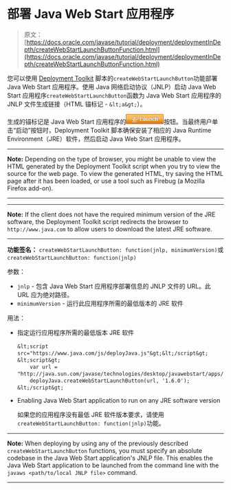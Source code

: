 # 部署 Java Web Start 应用程序

> 原文： [https://docs.oracle.com/javase/tutorial/deployment/deploymentInDepth/createWebStartLaunchButtonFunction.html](https://docs.oracle.com/javase/tutorial/deployment/deploymentInDepth/createWebStartLaunchButtonFunction.html)

您可以使用 [Deployment Toolkit](https://www.java.com/js/deployJava.txt) 脚本的`createWebStartLaunchButton`功能部署 Java Web Start 应用程序。使用 Java 网络启动协议（JNLP）启动 Java Web Start 应用程序`createWebStartLaunchButton`函数为 Java Web Start 应用程序的 JNLP 文件生成链接（HTML 锚标记 - `&lt;a&gt;`）。

生成的锚标记是 Java Web Start 应用程序的![Launch button](img/4707a69a17729d71c56b2bdbbb4cc61c.jpg)按钮。当最终用户单击“启动”按钮时，Deployment Toolkit 脚本确保安装了相应的 Java Runtime Environment（JRE）软件，然后启动 Java Web Start 应用程序。

* * *

**Note:** Depending on the type of browser, you might be unable to view the HTML generated by the Deployment Toolkit script when you try to view the source for the web page. To view the generated HTML, try saving the HTML page after it has been loaded, or use a tool such as Firebug (a Mozilla Firefox add-on).

* * *

* * *

**Note:** If the client does not have the required minimum version of the JRE software, the Deployment Toolkit script redirects the browser to `http://www.java.com` to allow users to download the latest JRE software.

* * *

**功能签名：** `createWebStartLaunchButton: function(jnlp, minimumVersion)`或`createWebStartLaunchButton: function(jnlp)`

参数：

*   `jnlp` - 包含 Java Web Start 应用程序部署信息的 JNLP 文件的 URL。此 URL 应为绝对路径。
*   `minimumVersion` - 运行此应用程序所需的最低版本的 JRE 软件

用法：

*   指定运行应用程序所需的最低版本 JRE 软件

    ```
    &lt;script src="https://www.java.com/js/deployJava.js"&gt;&lt;/script&gt;
    &lt;script&gt;
        var url = "http://java.sun.com/javase/technologies/desktop/javawebstart/apps/notepad.jnlp";
        deployJava.createWebStartLaunchButton(url, '1.6.0');
    &lt;/script&gt;

    ```

*   Enabling Java Web Start application to run on any JRE software version

    如果您的应用程序没有最低 JRE 软件版本要求，请使用`createWebStartLaunchButton: function(jnlp)`功能。

* * *

**Note:** When deploying by using any of the previously described `createWebStartLaunchButton` functions, you must specify an absolute codebase in the Java Web Start application's JNLP file. This enables the Java Web Start application to be launched from the command line with the `javaws <path/to/local JNLP file>` command.

* * *